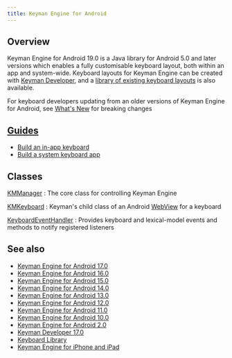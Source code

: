 ```yaml
---
title: Keyman Engine for Android
---
```


## Overview

Keyman Engine for Android 19.0 is a Java library for Android 5.0 and later versions which enables a fully customisable keyboard layout, both within an app and system-wide.
Keyboard layouts for Keyman Engine can be created with [Keyman Developer](/developer/17.0), and a [library of existing keyboard layouts](http://keyman.com/developer/keymanweb/keyboards)
is also available.</p>

For keyboard developers updating from an older versions of Keyman Engine for Android,
see [What's New](whatsnew) for breaking changes</a>

## [Guides](guides/)

* [Build an in-app keyboard](guides/in-app/)
* [Build a system keyboard app](guides/system-keyboard/)

## Classes

[KMManager](KMManager/)
: The core class for controlling Keyman Engine

[KMKeyboard](KMKeyboard/)
: Keyman's child class of an Android [WebView](https://developer.android.com/reference/android/webkit/WebView) for a keyboard

[KeyboardEventHandler](KeyboardEventHandler/)
: Provides keyboard and lexical-model events and methods to notify registered listeners

## See also

* [Keyman Engine for Android 17.0](/developer/engine/android/17.0/)
* [Keyman Engine for Android 16.0](/developer/engine/android/16.0/)
* [Keyman Engine for Android 15.0](/developer/engine/android/15.0/)
* [Keyman Engine for Android 14.0](/developer/engine/android/14.0/)
* [Keyman Engine for Android 13.0](/developer/engine/android/13.0/)
* [Keyman Engine for Android 12.0](/developer/engine/android/12.0/)
* [Keyman Engine for Android 11.0](/developer/engine/android/11.0/)
* [Keyman Engine for Android 10.0](/developer/engine/android/10.0/)
* [Keyman Engine for Android 2.0](/developer/engine/android/2.0)
* [Keyman Developer 17.0](/developer/17.0/)
* [Keyboard Library](http://keyman.com/developer/keymanweb/keyboards)
* [Keyman Engine for iPhone and iPad](/developer/engine/iphone-and-ipad/current-version/)
